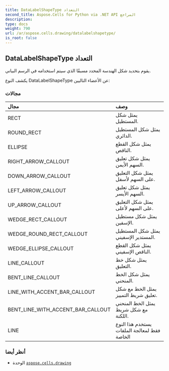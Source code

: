 ```yaml
---
title: DataLabelShapeType التعداد
second_title: Aspose.Cells for Python via .NET API المراجع
description:
type: docs
weight: 790
url: /ar/aspose.cells.drawing/datalabelshapetype/
is_root: false
---
```

##  DataLabelShapeType التعداد
يقوم بتحديد شكل الهندسة المحدد مسبقًا الذي سيتم استخدامه في الرسم البياني.



يكشف النوع DataLabelShapeType عن الأعضاء التاليين:

###  مجالات
| مجال| وصف|
| :- | :- |
| RECT | يمثل شكل المستطيل.|
| ROUND_RECT | يمثل شكل المستطيل الدائري.|
| ELLIPSE | يمثل شكل القطع الناقص.|
| RIGHT_ARROW_CALLOUT | يمثل شكل تعليق السهم الأيمن.|
| DOWN_ARROW_CALLOUT | يمثل شكل التعليق على السهم لأسفل.|
| LEFT_ARROW_CALLOUT | يمثل شكل تعليق السهم الأيسر.|
| UP_ARROW_CALLOUT | يمثل شكل التعليق على السهم لأعلى.|
| WEDGE_RECT_CALLOUT | يمثل شكل مستطيل الإسفين.|
| WEDGE_ROUND_RECT_CALLOUT | يمثل شكل المستطيل المستدير الإسفيني.|
| WEDGE_ELLIPSE_CALLOUT | يمثل شكل القطع الناقص الإسفيني.|
| LINE_CALLOUT | يمثل شكل خط التعليق.|
| BENT_LINE_CALLOUT | يمثل شكل الخط المنحني.|
| LINE_WITH_ACCENT_BAR_CALLOUT | يمثل الخط مع شكل تعليق شريط التمييز.|
| BENT_LINE_WITH_ACCENT_BAR_CALLOUT | يمثل الخط المنحني مع شكل شريط اللكنة.|
| LINE | يستخدم هذا النوع فقط لمعالجة الملفات الخاصة|



###  أنظر أيضا
* الوحدة [`aspose.cells.drawing`](..)
